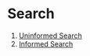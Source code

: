 # Search
1. [Uninformed Search](./Uninformed%20Search/index.md)
2. [Informed Search](./Informed%20Search/index.md)
